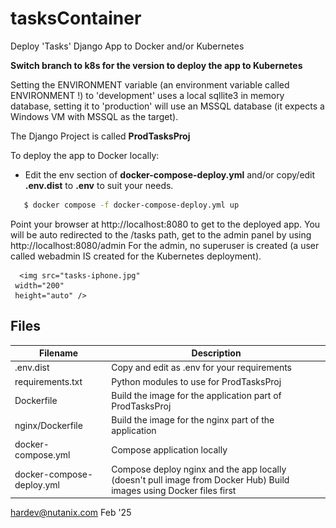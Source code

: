# tasksContainer

Deploy 'Tasks' Django App to Docker and/or Kubernetes

__Switch branch to k8s for the version to deploy the app to Kubernetes__

Setting the ENVIRONMENT variable (an environment variable called ENVIRONMENT !) to 'development' uses a local sqllite3 in memory database, setting it to 'production' will use an MSSQL database (it expects a Windows VM with MSSQL as the target).

The Django Project is called __ProdTasksProj__

To deploy the app to Docker locally:
- Edit the env section of __docker-compose-deploy.yml__ and/or copy/edit __.env.dist__ to __.env__ to suit your needs. 
```sh
   $ docker compose -f docker-compose-deploy.yml up
```
   Point your browser at http://localhost:8080 to get to the deployed app.  You will be auto redirected to the /tasks path, get to the admin panel by using http://localhost:8080/admin
   For the admin, no superuser is created (a user called webadmin IS created for the Kubernetes deployment).
   
      <img src="tasks-iphone.jpg" 
     width="200" 
     height="auto" />
## Files

| Filename | Description | 
| -------- | ----------- |
| .env.dist |                      Copy and edit as .env for your requirements |
| requirements.txt |               Python modules to use for ProdTasksProj |
| Dockerfile  |                    Build the image for the application part of ProdTasksProj |
| nginx/Dockerfile |               Build the image for the nginx part of the application |
| docker-compose.yml |             Compose application locally |
| docker-compose-deploy.yml |      Compose deploy nginx and the app locally (doesn't pull image from Docker Hub)  Build images using Docker files first |

hardev@nutanix.com Feb '25
